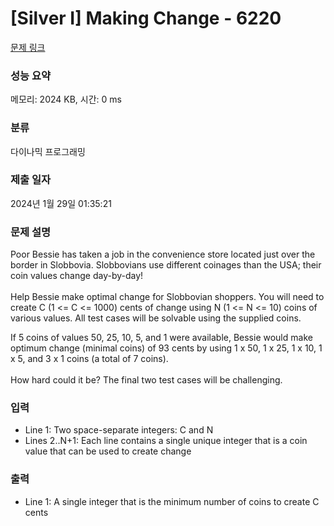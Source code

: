 # [Silver I] Making Change - 6220 

[문제 링크](https://www.acmicpc.net/problem/6220) 

### 성능 요약

메모리: 2024 KB, 시간: 0 ms

### 분류

다이나믹 프로그래밍

### 제출 일자

2024년 1월 29일 01:35:21

### 문제 설명

<p>Poor Bessie has taken a job in the convenience store located just over the border in Slobbovia. Slobbovians use different coinages than the USA; their coin values change day-by-day!<br>
 <br>
Help Bessie make optimal change for Slobbovian shoppers. You will need to create C (1 <= C <= 1000) cents of change using N (1 <= N <= 10) coins of various values. All test cases will be solvable using the supplied coins.</p>

<p>If 5 coins of values 50, 25, 10, 5, and 1 were available, Bessie would make optimum change (minimal coins) of 93 cents by using 1 x 50, 1 x 25, 1 x 10, 1 x 5, and 3 x 1 coins (a total of 7 coins).<br>
 <br>
How hard could it be? The final two test cases will be challenging.</p>

### 입력 

 <ul>
	<li>Line 1: Two space-separate integers: C and N</li>
	<li>Lines 2..N+1: Each line contains a single unique integer that is a coin value that can be used to create change</li>
</ul>

<p> </p>

### 출력 

 <ul>
	<li>Line 1: A single integer that is the minimum number of coins to create C cents</li>
</ul>

